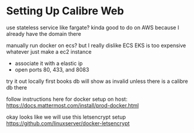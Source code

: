# Setting Up Calibre Web

use stateless service like fargate? kinda good to do on AWS because I already
have the domain there

manually run docker on ecs? but I really dislike ECS
EKS is too expensive
whatever just make a ec2 instance
- associate it with a elastic ip
- open ports 80, 433, and 8083

try it out locally first
books db will show as invalid unless there is a calibre db there

follow instructions here for docker setup on host: https://docs.mattermost.com/install/prod-docker.html

okay looks like we will use this letsencrypt setup
https://github.com/linuxserver/docker-letsencrypt


